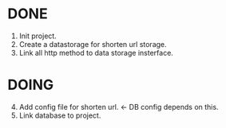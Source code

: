 # DONE
1. Init project.
2. Create a datastorage for shorten url storage. 
3. Link all http method to data storage insterface.

# DOING
4. Add config file for shorten url. <- DB config depends on this.
5. Link database to project.